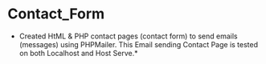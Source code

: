 # Contact_Form
* Created HtML &amp; PHP contact pages (contact form) to send emails (messages) using PHPMailer. This Email sending Contact Page is tested on both Localhost and Host Serve.*
